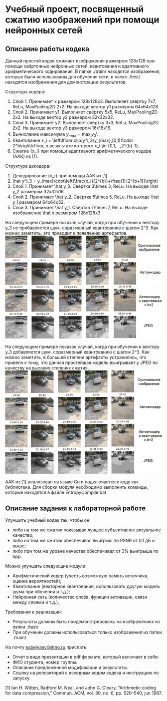 # Учебный проект, посвященный сжатию изображений при помощи нейронных сетей

## Описание работы кодека
Данный простой кодек сжимает изображения размером 128x128 при помощи свёрточных нейронных сетей, квантования и адаптивного арифметического кодирования.
В папке ./train/ находятся изображения, которые были использованы для обучения сети, в папке ./test/ находятся изображения для демонстрации результатов.

Структура кодера:
1. Слой 1. Принимает x размером 128x128x3. Выполняет свёртку 7x7, ReLu, MaxPooling2D 2x2. На выходе вектор y1 размером 64x64x128.
2. Слой 2. Принимает y1. Выполняет свёртку 5x5, ReLu, MaxPooling2D 2x2. На выходе вектор y2 размером 32x32x32.
3. Слой 3. Принимает y2. Выполняет свёртку 3x3, ReLu, MaxPooling2D 2x2. На выходе вектор y3 размером 16x16x16.
4. Вычисление максимума $y_{max} = \max_i{y^i_3}$.
5. Квантование x_i = \left\lfloor clip(y^i_3/y_{max},[0,1))\cdot 2^b\right\rfloor, в результате которого x_i \in \{0,1,...,2^{b}-1\}.
6. Сжатие {x_i} при помощи адаптивного арифметического кодера (ААК) из [1].

Структура декодера:
1. Декодирование {x_i} при помощи АAК из [1].
2. \hat y^i_3 = y_{max}\cdot\left(\frac{x_i}{2^{b}}+\frac{1}{2^{b+1}}\right)
3. Слой 1. Принимает \hat y_3. Свёртка 3\times 3, ReLu. На выходе  \hat y_2 размером 32x32x16.
4. Слой 2. Принимает \hat y_2. Свёртка 5\times 5, ReLu. На выходе  \hat y_1 размером 64x64x32.
4. Слой 3. Принимает \hat y_1. Свёртка 7\times 7, ReLu. На выходе  изображение \hat x размером 128x128x3.

На следующем примере показан случай, когда при обучении к вектору y_3 не прибавляется шум, соразмерный квантованию с шагом 2^3. Как можно заметить, это приводит
к появлению артефактов.
![Обучения без добавления шума. Epoch=3000](./doc/AI_Epoch3000_NoNoise.png)

На следующем примере показан случай, когда при обучении к вектору y_3 добавляется шум, соразмерный квантованию с шагом 2^3. Как можно заметить, в большей степени 
артефакты устранились, что привело к тому, что данная простейшая модель выигрывает у JPEG по качеству на высоких степенях сжатия.
![Обучения c добавлением шума. Epoch=3000](./doc/AI_Epoch3000_Noisebt3.png)

ААК из [1] реализован на языке Си и подключается к коду как библиотека. Для сборки модуля необходимо выполнить команды, которые находятся в файле
EntropyCompile.bat

## Описание задания к лабораторной работе
Улучшить учебный кодек так, чтобы он:
- либо на том же сжатии показывал лучшее субъективное визуальное качество; 
- либо на том же сжатии обеспечивал выигрыш по PSNR от 0.1 дБ и выше;
- либо при том же уровне качества обеспечивал от 3\% выигрыша по bpp.

Можно улучшать следующие модули:
- Арифметический кодер (учесть возможную память источника, оценка вероятностей); 
- Квантование (векторное квантование, использовать другую модель шума при обучении и т.д.);
- Нейронная сеть (количество слоёв, функции активации, связи между слоями и т.д.).

Требования к реализации:
- Результаты должны быть продемонстрированы на изображениях из папки ./test/
- При обучении должны использоваться только изображения из папки ./train/

На почту eabelyaev@itmo.ru прислать:
-  Отчет в виде презентации в pdf формате, который включает в себя:
-  ФИО студента, номер группы.
- Описание предложенной модификации и результаты.
- Ссылку на репозиторий с исходным кодом кодека и инструкцию по запуску.

[1] Ian H. Witten, Radford M. Neal, and John G. Cleary, “Arithmetic coding for data compression,” Commun. ACM, vol. 30, no. 6, pp. 520–540, jun
1987.